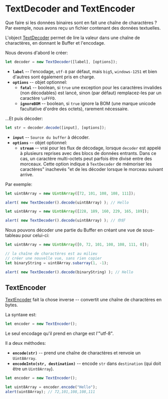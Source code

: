 # TextDecoder and TextEncoder

Que faire si les données binaires sont en fait une chaîne de charactères ? Par exemple, nous avons reçu un fichier contenant des données textuelles.

L'object [TextDecoder](https://encoding.spec.whatwg.org/#interface-textdecoder) permet de lire la valeur dans une chaîne de charactères, en donnant le Buffer et l'encodage.

Nous devons d'abord le créer:
```js
let decoder = new TextDecoder([label], [options]);
```

- **`label`** -- l'encodage, `utf-8` par défaut, mais `big5`, `windows-1251` et bien d'autres sont également pris en charge.
- **`options`** -- objet optionnel:
  - **`fatal`** -- boolean, si `true` une exception pour les caractères invalides (non décodables) est lancé, sinon (par défaut) remplacez-les par un caractère `\uFFFD`.
  - **`ignoreBOM`** -- boolean, si `true` ignore la BOM (une marque unicode facultative d'ordre des octets), rarement nécessaire.

...Et puis décoder:

```js
let str = decoder.decode([input], [options]);
```

- **`input`** -- `Source du buffer` à décoder.
- **`options`** -- objet optionnel:
  - **`stream`** -- vrai pour les flux de décodage, lorsque `decoder` est appelé à plusieurs reprises avec des blocs de données entrants. Dans ce cas, un caractère multi-octets peut parfois être divisé entre des morceaux. Cette option indique à `TextDecoder` de mémoriser les caractères" inachevés "et de les décoder lorsque le morceau suivant arrive.

Par exemple:

```js run
let uint8Array = new Uint8Array([72, 101, 108, 108, 111]);

alert( new TextDecoder().decode(uint8Array) ); // Hello
```


```js run
let uint8Array = new Uint8Array([228, 189, 160, 229, 165, 189]);

alert( new TextDecoder().decode(uint8Array) ); // 你好
```

Nous pouvons décoder une partie du Buffer en créant une vue de sous-tableau pour celui-ci:


```js run
let uint8Array = new Uint8Array([0, 72, 101, 108, 108, 111, 0]);

// la chaîne de charactères est au milieu
// créer une nouvelle vue, sans rien copier
let binaryString = uint8Array.subarray(1, -1);

alert( new TextDecoder().decode(binaryString) ); // Hello
```

## TextEncoder

[TextEncoder](https://encoding.spec.whatwg.org/#interface-textencoder) fait la chose inverse -- convertit une chaîne de charactères en bytes.

La syntaxe est:

```js
let encoder = new TextEncoder();
```

Le seul encodage qu'il prend en charge est l'"utf-8".

Il a deux méthodes:
- **`encode(str)`** -- prend une chaîne de charactères et renvoie un `Uint8Array`.
- **`encodeInto(str, destination)`** -- encode `str` dans `destination` (qui doit être un `Uint8Array`).

```js run
let encoder = new TextEncoder();

let uint8Array = encoder.encode("Hello");
alert(uint8Array); // 72,101,108,108,111
```

